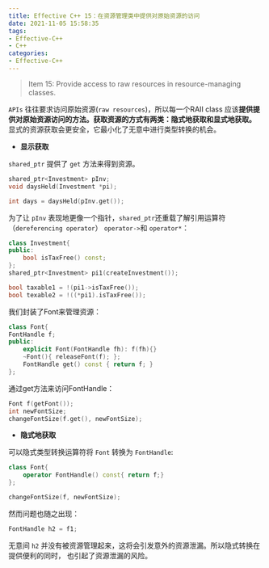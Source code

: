 ```yaml
---
title: Effective C++ 15：在资源管理类中提供对原始资源的访问
date: 2021-11-05 15:58:35
tags:
- Effective-C++
- C++
categories:
- Effective-C++
---
```


> Item 15: Provide access to raw resources in resource-managing classes.

`APIs` 往往要求访问原始资源(`raw resources`)，所以每一个RAII class 应该**提供提供对原始资源访问的方法。获取资源的方式有两类：隐式地获取和显式地获取。** 显式的资源获取会更安全，它最小化了无意中进行类型转换的机会。

- **显示获取**

`shared_ptr` 提供了 `get` 方法来得到资源。

```c++
shared_ptr<Investment> pInv;
void daysHeld(Investment *pi);

int days = daysHeld(pInv.get());
```

为了让 `pInv` 表现地更像一个指针，`shared_ptr`还重载了解引用运算符（`dereferencing operator`） `operator->`和 `operator*`：

```c++
class Investment{
public: 
    bool isTaxFree() const;
};
shared_ptr<Investment> pi1(createInvestment());

bool taxable1 = !(pi1->isTaxFree());
bool texable2 = !((*pi1).isTaxFree());
```

我们封装了Font来管理资源：

```c++
class Font{
FontHandle f;
public:
    explicit Font(FontHandle fh): f(fh){}
    ~Font(){ releaseFont(f); };
    FontHandle get() const { return f; }
};
```
通过get方法来访问FontHandle：

```c++
Font f(getFont());
int newFontSize;
changeFontSize(f.get(), newFontSize);
```

- **隐式地获取**

可以隐式类型转换运算符将 `Font` 转换为 `FontHandle`:

```c++
class Font{
    operator FontHandle() const{ return f;}
};

changeFontSize(f, newFontSize);
```

然而问题也随之出现：

```c++
FontHandle h2 = f1;
```
无意间 `h2` 并没有被资源管理起来，这将会引发意外的资源泄漏。所以隐式转换在提供便利的同时， 也引起了资源泄漏的风险。 

